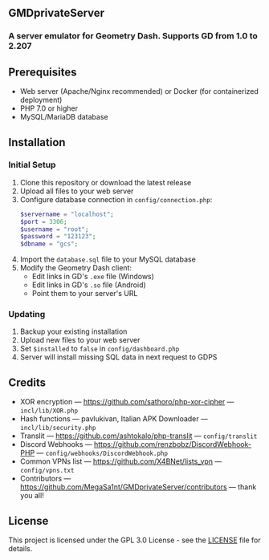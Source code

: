 ## GMDprivateServer
### A server emulator for Geometry Dash. Supports GD from 1.0 to 2.207

## Prerequisites

- Web server (Apache/Nginx recommended) or Docker (for containerized deployment)
- PHP 7.0 or higher
- MySQL/MariaDB database

## Installation

### Initial Setup

1. Clone this repository or download the latest release
2. Upload all files to your web server
3. Configure database connection in `config/connection.php`:
   ```php
   $servername = "localhost";
   $port = 3306;
   $username = "root";
   $password = "123123";
   $dbname = "gcs";
   ```
4. Import the `database.sql` file to your MySQL database
5. Modify the Geometry Dash client:
   - Edit links in GD's `.exe` file (Windows)
   - Edit links in GD's `.so` file (Android)
   - Point them to your server's URL

### Updating

1. Backup your existing installation
2. Upload new files to your web server
3. Set `$installed` to `false` in `config/dashboard.php`
4. Server will install missing SQL data in next request to GDPS

## Credits

- XOR encryption — https://github.com/sathoro/php-xor-cipher — `incl/lib/XOR.php`
- Hash functions — pavlukivan, Italian APK Downloader — `incl/lib/security.php`
- Translit — https://github.com/ashtokalo/php-translit — `config/translit`
- Discord Webhooks — https://github.com/renzbobz/DiscordWebhook-PHP — `config/webhooks/DiscordWebhook.php`
- Common VPNs list — https://github.com/X4BNet/lists_vpn — `config/vpns.txt`
- Contributors — https://github.com/MegaSa1nt/GMDprivateServer/contributors — thank you all!

## License

This project is licensed under the GPL 3.0 License - see the [LICENSE](./license.md) file for details.

